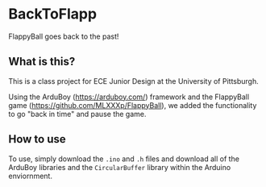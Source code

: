 # BackToFlapp
FlappyBall goes back to the past! 

## What is this? 
This is a class project for ECE Junior Design at the University of Pittsburgh. 

Using the ArduBoy (https://arduboy.com/) framework and the FlappyBall game (https://github.com/MLXXXp/FlappyBall), we added the functionality to go "back in time" and pause the game. 

## How to use
To use, simply download the `.ino` and `.h` files and download all of the ArduBoy libraries and the `CircularBuffer` library within the Arduino enviornment. 
